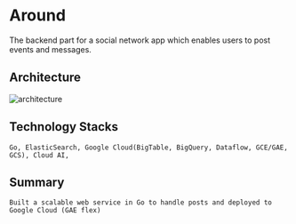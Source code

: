# Around
The backend part for a social network app which enables users to post events and messages.


## Architecture
![architecture](https://github.com/kangming1412/Around/blob/master/architectureforgoproject.png)
    

## Technology Stacks
    Go, ElasticSearch, Google Cloud(BigTable, BigQuery, Dataflow, GCE/GAE, GCS), Cloud AI, 

## Summary
    Built a scalable web service in Go to handle posts and deployed to Google Cloud (GAE flex)

